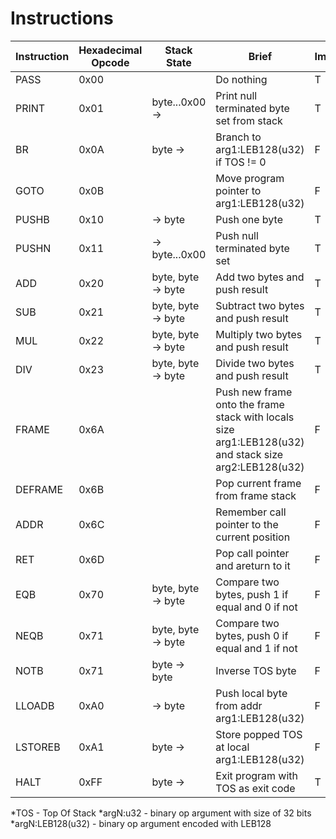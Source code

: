 # Instructions

| Instruction | Hexadecimal Opcode | Stack State        | Brief                                                                                                 | Implemented? |
|-------------|--------------------|--------------------|-------------------------------------------------------------------------------------------------------|--------------|
| PASS        | 0x00               |                    | Do nothing                                                                                            |       T      |
| PRINT       | 0x01               | byte...0x00 ->     | Print null terminated byte set from stack                                                             |       T      |
| BR          | 0x0A               | byte ->            | Branch to arg1:LEB128(u32) if TOS != 0                                                                |       F      |
| GOTO        | 0x0B               |                    | Move program pointer to arg1:LEB128(u32)                                                              |       F      |
| PUSHB       | 0x10               | -> byte            | Push one byte                                                                                         |       T      |
| PUSHN       | 0x11               | -> byte...0x00     | Push null terminated byte set                                                                         |       T      |
| ADD         | 0x20               | byte, byte -> byte | Add two bytes and push result                                                                         |       T      |
| SUB         | 0x21               | byte, byte -> byte | Subtract two bytes and push result                                                                    |       T      |
| MUL         | 0x22               | byte, byte -> byte | Multiply two bytes and push result                                                                    |       T      |
| DIV         | 0x23               | byte, byte -> byte | Divide two bytes and push result                                                                      |       T      |
| FRAME       | 0x6A               |                    | Push new frame onto the frame stack with locals size arg1:LEB128(u32) and stack size arg2:LEB128(u32) |       F      |
| DEFRAME     | 0x6B               |                    | Pop current frame from frame stack                                                                    |       F      |
| ADDR        | 0x6C               |                    | Remember call pointer to the current position                                                         |       F      |
| RET         | 0x6D               |                    | Pop call pointer and areturn to it                                                                    |       F      | 
| EQB         | 0x70               | byte, byte -> byte | Compare two bytes, push 1 if equal and 0 if not                                                       |       F      |
| NEQB        | 0x71               | byte, byte -> byte | Compare two bytes, push 0 if equal and 1 if not                                                       |       F      |
| NOTB        | 0x71               | byte -> byte       | Inverse TOS byte                                                                                      |       F      | 
| LLOADB      | 0xA0               | -> byte            | Push local byte from addr arg1:LEB128(u32)                                                            |       F      |
| LSTOREB     | 0xA1               | byte ->            | Store popped TOS at local arg1:LEB128(u32)                                                            |       F      |
| HALT        | 0xFF               | byte ->            | Exit program with TOS as exit code                                                                    |       T      |

*TOS - Top Of Stack
*argN:u32 - binary op argument with size of 32 bits
*argN:LEB128(u32) - binary op argument encoded with LEB128